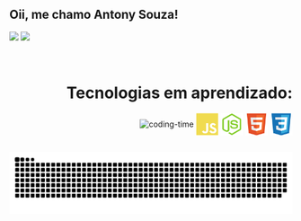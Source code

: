 ## Oii, me chamo Antony Souza!

<div>
  
  <img  height="180em" src="https://github-readme-stats.vercel.app/api?username=NoahSec&show_icons=true&theme=tokyonight&include_all_commits=true&count_private=true"/>
  <img align="top" height="167em" src="https://github-readme-stats.vercel.app/api/top-langs/?username=NoahSec&layout=compact&langs_count=16&theme=tokyonight"/>
</div>
<br>

<div  align="right"> 
  <div style="display: inline_block"><br>
    <h1>Tecnologias em aprendizado:</h1>
    <img align="center" height="250" alt="coding-time" src="code.gif">
     <img align="center" height="40" width="40" alt="js-icon"  src="https://raw.githubusercontent.com/devicons/devicon/master/icons/javascript/javascript-plain.svg">
    <img align="center" height="40" width="40" alt="nodejs-icon" src="https://raw.githubusercontent.com/devicons/devicon/master/icons/nodejs/nodejs-original.svg">
    <img align="center" height="40" width="40" alt="html-icon" src="https://raw.githubusercontent.com/devicons/devicon/master/icons/html5/html5-original.svg">
    <img align="center" height="40" width="40" alt="css-icon" src="https://raw.githubusercontent.com/devicons/devicon/master/icons/css3/css3-original.svg">

##
![Snake animation](https://github.com/NoahSec/NoahSec/blob/output/github-contribution-grid-snake.svg)
